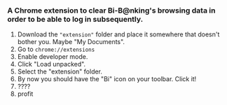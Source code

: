### A Chrome extension to clear Bi-B@nking's browsing data in order to be able to log in subsequently.


1. Download the `"extension"` folder and place it somewhere that doesn't bother you. Maybe "My Documents".
2. Go to `chrome://extensions`
3. Enable developer mode.
4. Click "Load unpacked".
5. Select the "extension" folder.
6. By now you should have the "Bi" icon on your toolbar. Click it!
7. ????
8. profit
